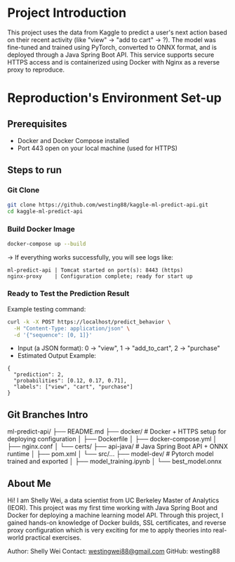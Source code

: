 # Project Introduction

This project uses the data from Kaggle to predict a user's next action based on their recent activity (like "view" -> "add to cart" -> ?). The model was fine-tuned and trained using PyTorch, converted to ONNX format, and is deployed through a Java Spring Boot API. This service supports secure HTTPS access and is containerized using Docker with Nginx as a reverse proxy to reproduce.

# Reproduction's Environment Set-up

## Prerequisites

- Docker and Docker Compose installed
- Port 443 open on your local machine (used for HTTPS)

## Steps to run

### Git Clone

```bash
git clone https://github.com/westing88/kaggle-ml-predict-api.git
cd kaggle-ml-predict-api
```

### Build Docker Image

```bash
docker-compose up --build
```

-> If everything works successfully, you will see logs like:

```log
ml-predict-api | Tomcat started on port(s): 8443 (https)
nginx-proxy    | Configuration complete; ready for start up
```

### Ready to Test the Prediction Result

Example testing command:

```bash
curl -k -X POST https://localhost/predict_behavior \
  -H "Content-Type: application/json" \
  -d '{"sequence": [0, 1]}'
```

- Input (a JSON format): 0 -> "view", 1 -> "add_to_cart", 2 -> "purchase"
- Estimated Output Example:

```log
{
  "prediction": 2,
  "probabilities": [0.12, 0.17, 0.71],
  "labels": ["view", "cart", "purchase"]
}
```

## Git Branches Intro

ml-predict-api/
├── README.md
├── docker/ # Docker + HTTPS setup for deploying configuration
│   ├── Dockerfile
│   ├── docker-compose.yml
│   ├── nginx.conf
│   └── certs/
├── api-java/ # Java Spring Boot API + ONNX runtime
│   ├── pom.xml
│   └── src/...
├── model-dev/ # Pytorch model trained and exported
│   ├── model_training.ipynb
│   └── best_model.onnx

## About Me

Hi! I am Shelly Wei, a data scientist from UC Berkeley Master of Analytics (IEOR). This project was my first time working with Java Spring Boot and Docker for deploying a machine learning model API. Through this project, I gained hands-on knowledge of Docker builds, SSL certificates, and reverse proxy configuration which is very exciting for me to apply theories into real-world practical exercises.

Author: Shelly Wei
Contact: westingwei88@gmail.com
GitHub: westing88
